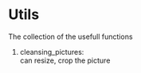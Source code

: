 # Utils
The collection of the usefull functions

1. cleansing_pictures:  
  can resize, crop the picture
  

